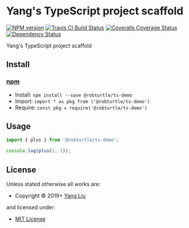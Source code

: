 <!-- TITLE/ -->

<h1>Yang's TypeScript project scaffold</h1>

<!-- /TITLE -->


<!-- BADGES/ -->

<span class="badge-npmversion"><a href="https://npmjs.org/package/@robturtle/ts-demo" title="View this project on NPM"><img src="https://img.shields.io/npm/v/@robturtle/ts-demo.svg" alt="NPM version" /></a></span>
<span class="badge-travisci"><a href="http://travis-ci.org/robturtle/ts-demo" title="Check this project's build status on TravisCI"><img src="https://img.shields.io/travis/robturtle/ts-demo/master.svg" alt="Travis CI Build Status" /></a></span>
<span class="badge-coveralls"><a href="https://coveralls.io/r/robturtle/ts-demo" title="View this project's coverage on Coveralls"><img src="https://img.shields.io/coveralls/robturtle/ts-demo.svg" alt="Coveralls Coverage Status" /></a></span>
<span class="badge-daviddm"><a href="https://david-dm.org/robturtle/ts-demo" title="View the status of this project's dependencies on DavidDM"><img src="https://img.shields.io/david/robturtle/ts-demo.svg" alt="Dependency Status" /></a></span>

<!-- /BADGES -->


<!-- DESCRIPTION/ -->

Yang's TypeScript project scaffold

<!-- /DESCRIPTION -->


<!-- INSTALL/ -->

<h2>Install</h2>

<a href="https://npmjs.com" title="npm is a package manager for javascript"><h3>npm</h3></a>
<ul>
<li>Install: <code>npm install --save @robturtle/ts-demo</code></li>
<li>Import: <code>import * as pkg from ('@robturtle/ts-demo')</code></li>
<li>Require: <code>const pkg = require('@robturtle/ts-demo')</code></li>
</ul>

<!-- /INSTALL -->


## Usage

```js
import { plus } from '@robturtle/ts-demo';

console.log(plus(1, 1));
```

<!-- LICENSE/ -->

<h2>License</h2>

Unless stated otherwise all works are:

<ul><li>Copyright &copy; 2019+ <a href="http://medium.com/@yl3710">Yang Liu</a></li></ul>

and licensed under:

<ul><li><a href="http://spdx.org/licenses/MIT.html">MIT License</a></li></ul>

<!-- /LICENSE -->
